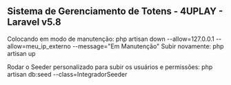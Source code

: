 ## Sistema de Gerenciamento de Totens - 4UPLAY - Laravel v5.8

Colocando em modo de manutenção:
 php artisan down --allow=127.0.0.1 --allow=meu_ip_externo --message="Em Manutenção"
Subir novamente:
 php artisan up

Rodar o Seeder personalizado para subir os usuários e permissões:
php artisan db:seed --class=IntegradorSeeder

